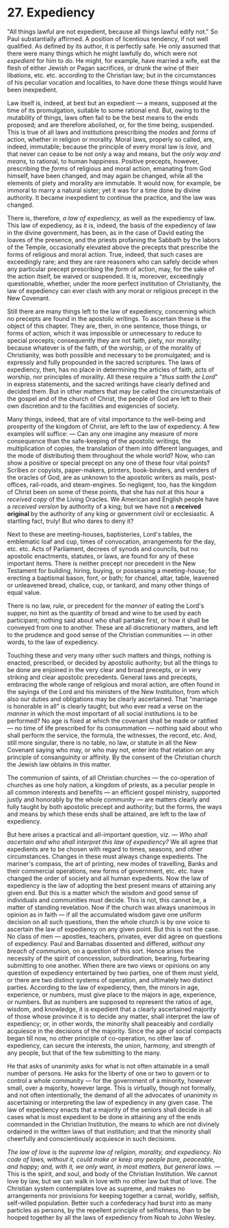 # 27. Expediency

"All things lawful are not expedient, because all things lawful edify not." So Paul substantially affirmed. A position of licentious tendency, if not well qualified. As defined by its author, it is perfectly safe. He only assumed that there were many things which he might lawfully do, which were not *expedient* for him to do. He might, for example, have married a wife, eat the flesh of either Jewish or Pagan sacrifices, or drunk the wine of their libations, etc. etc. according to the Christian law; but in the circumstances of his peculiar vocation and localities, to have done these things would have been inexpedient.

Law itself is, indeed, at best but an expedient — a means, supposed at the time of its promulgation, suitable to some rational end. But, owing to the mutability of things, laws often fail to be the best means to the ends proposed; and are therefore abolished, or, for the time being, suspended. This is true of all laws and institutions prescribing the *modes* and *forms* of action, whether in religion or morality. Moral laws, properly so called, are, indeed, immutable; because the principle of every moral law is *love,* and that never can cease to be not only a way and means, but the *only way and means,* to rational, to human happiness. Positive precepts, however, prescribing the *forms* of religious and moral action, emanating from God himself, have been changed, and may again be changed, while all the elements of piety and morality are immutable. It would now, for example, be immoral to marry a natural sister; yet it was for a time done by divine authority. It became inexpedient to continue the practice, and the law was changed.

There is, therefore, *a law of expediency,* as well as the expediency of law. This law of expediency, as it is, indeed, the basis of the expediency of law in the divine government, has been, as in the case of David eating the loaves of the presence, and the priests profaning the Sabbath by the labors of the Temple, occasionally elevated above the precepts that prescribe the forms of religious and moral action. True, indeed, that such cases are exceedingly rare; and they are rare reasoners who can safely decide when any particular precept prescribing the *form* of action, may, for the sake of the action itself, be waived or suspended. It is, moreover, exceedingly questionable, whether, under the more perfect institution of Christianity, the law of expediency can ever clash with any moral or religious precept in the New Covenant.

Still there are many things left to the law of expediency, concerning which no precepts are found in the apostolic writings. To ascertain these is the object of this chapter. They are, then, in one sentence, those things, or forms of action, which it was impossible or unnecessary to reduce to special precepts; consequently they are not faith, piety, nor morality; because whatever is of the faith, of the worship, or of the morality of Christianity, was both possible and necessary to be promulgated; and is expressly and fully propounded in the sacred scriptures. The laws of expediency, then, has no place in determining the articles of faith, acts of worship, nor principles of morality. All these require a "*thus saith the Lord*" in express statements, and the sacred writings have clearly defined and decided them. But in other matters that may be called the circumstantials of the gospel and of the church of Christ, the people of God are left to their own discretion and to the facilities and exigencies of society.

Many things, indeed, that are of vital importance to the well-being and prosperity of the kingdom of Christ, are left to the law of expediency. A few examples will suffice: — Can any one imagine any measure of more consequence than the safe-keeping of the apostolic writings, the multiplication of copies, the translation of them into different languages, and the mode of distributing them throughout the whole world? Now, who can show a positive or special precept on any one of these four vital points? Scribes or copyists, paper-makers, printers, book-binders, and venders of the oracles of God, are as unknown to the apostolic writers as mails, post-offices, rail-roads, and steam-engines. So negligent, too, has the kingdom of Christ been on some of these points, that she has not at this hour a *received copy* of the Living Oracles. We American and English people have a *received version* by authority of a king; but we have not a **received original** by the authority of any king or government civil or ecclesiastic. A startling fact, truly! But who dares to deny it?

Next to these are meeting-houses, baptisteries, Lord's tables, the emblematic loaf and cup, times of convocation, arrangements for the day, etc. etc. Acts of Parliament, decrees of synods and councils, but no apostolic enactments, statutes, or laws, are found for any of these important items. There is neither precept nor precedent in the New Testament for building, hiring, buying, or possessing a meeting-house; for erecting a baptismal bason, font, or bath; for chancel, altar, table, leavened or unleavened bread, chalice, cup, or tankard, and many other things of equal value.

There is no law, rule, or precedent for the *manner* of eating the Lord's supper, no hint as the quantity of bread and wine to be used by each participant; nothing said about who shall partake first, or how it shall be conveyed from one to another. These are all discretionary matters, and left to the prudence and good sense of the Christian communities — in other words, to the law of expediency.

Touching these and very many other such matters and things, nothing is enacted, prescribed, or decided by apostolic authority; but all the things to be done are enjoined in the very clear and broad precepts, or in very striking and clear apostolic precedents. General laws and precepts, embracing the whole range of religious and moral action, are often found in the sayings of the Lord and his ministers of the New Institution, from which also our duties and obligations may be clearly ascertained. That "marriage is honorable in all" is clearly taught; but who ever read a verse on the *manner* in which the most important of all social institutions is to be performed? No age is fixed at which the covenant shall be made or ratified — no time of life prescribed for its consummation — nothing said about who shall perform the service, the formula, the witnesses, the record, etc. And, still more singular, there is no table, no law, or statute in all the New Covenant saying who may, or who may not, enter into that relation on any principle of consanguinity or affinity. By the consent of the Christian church the Jewish law obtains in this matter.

The communion of saints, of all Christian churches — the co-operation of churches as one holy nation, a kingdom of priests, as a peculiar people in all common interests and benefits — an efficient gospel ministry, supported justly and honorably by the whole community — are matters clearly and fully taught by both apostolic precept and authority; but the forms, the ways and means by which these ends shall be attained, are left to the law of expediency.

But here arises a practical and all-important question, viz. — *Who shall ascertain and who shall interpret this law of expediency?* We all agree that expedients are to be chosen with regard to times, seasons, and other circumstances. Changes in these must always change expedients. The mariner's compass, the art of printing, new modes of travelling, Banks and their commercial operations, new forms of government, etc. etc. have changed the order of society and all human expedients. Now the law of expediency is the law of adopting the best present means of attaining any given end. But this is a matter which the wisdom and good sense of individuals and communities must decide. This is not, this cannot be, a matter of standing revelation. Now if the church was always unanimous in opinion as in faith — if all the accumulated wisdom gave one uniform decision on all such questions, then the whole church is by one voice to ascertain the law of expediency on any given point. But this is not the case. No class of men — apostles, teachers, privates, ever did agree on questions of expediency. Paul and Barnabas dissented and differed, *without any breach of communion,* on a question of this sort. Hence arises the necessity of the spirit of concession, subordination, bearing, forbearing submitting to one another. When there are two views or opinions on any question of expediency entertained by two parties, one of them must yield, or there are two distinct systems of operation, and ultimately two distinct parties. According to the law of expediency, then, the minors in age, experience, or numbers, must give place to the majors in age, experience, or numbers. But as numbers are supposed to represent the ratios of age, wisdom, and knowledge, it is expedient that a clearly ascertained majority of those whose province it is to decide any matter, shall interpret the law of expediency; or, in other words, the minority shall peaceably and cordially acquiesce in the decisions of the majority. Since the age of social compacts began till now, no other principle of co-operation, no other law of expediency, can secure the interests, the union, harmony, and strength of any people, but that of the few submitting to the many.

He that asks of unanimity asks for what is not often attainable in a small number of persons. He asks for the liberty of one or two to govern or to control a whole community — for the government of a minority, however small, over a majority, however large. This is virtually, though not formally, and not often intentionally, the demand of all the advocates of unanimity in ascertaining or interpreting the law of expediency in any given case. The law of expediency enacts that a majority of the seniors shall decide in all cases what is most expedient to be done in attaining any of the ends commanded in the Christian Institution, the means to which are not divinely ordained in the written laws of that institution; and that the minority shall cheerfully and conscientiously acquiesce in such decisions.

*The law of love is the supreme law of religion, morality, and expediency. No code of laws, without it, could make or keep any people pure, peaceable, and happy; and, with it, we only want, in most matters, but general laws.* — This is the spirit, and soul, and body of the Christian Institution. We cannot love by law, but we can walk in love with no other law but that of love. The Christian system contemplates love as supreme, and makes no arrangements nor provisions for keeping together a carnal, worldly, selfish, self-willed population. Better such a confederacy had burst into as many particles as persons, by the repellent principle of selfishness, than to be hooped together by all the laws of expediency from Noah to John Wesley.
